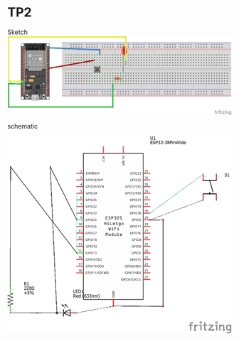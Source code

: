 <h1>TP2</h1>
Sketch

<img src="Sketch.png" alt="Sketch">


schematic

<img src="schematic.png" alt="schematic">
